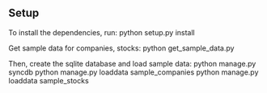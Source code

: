 ## Setup

To install the dependencies, run:
    python setup.py install

Get sample data for companies, stocks:
    python get_sample_data.py

Then, create the sqlite database and load sample data:
    python manage.py syncdb
    python manage.py loaddata sample_companies 
    python manage.py loaddata sample_stocks 
